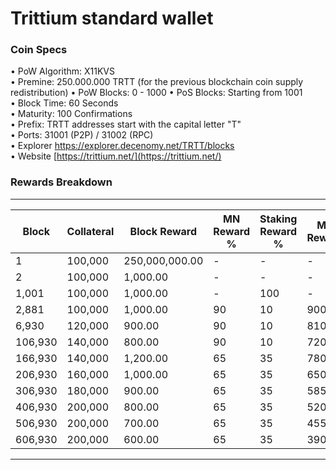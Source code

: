 
Trittium standard wallet
=====================================

### Coin Specs

• PoW Algorithm: X11KVS   
• Premine: 250.000.000 TRTT (for the previous blockchain coin supply redistribution)
• PoW Blocks: 0 - 1000
• PoS Blocks: Starting from 1001    
• Block Time: 60 Seconds    
• Maturity: 100 Confirmations   
• Prefix: TRTT addresses start with the capital letter "T"   
• Ports: 31001 (P2P) / 31002 (RPC)    
• Explorer https://explorer.decenomy.net/TRTT/blocks   
• Website [https://trittium.net/](https://trittium.net/)   

### Rewards Breakdown

---

| Block   | Collateral | Block Reward   | MN Reward % | Staking Reward % | MN Reward | Staker Reward |
| ------- | ---------- | -------------- | ----------- | ---------------- | --------- | ------------- |
| 1       | 100,000    | 250,000,000.00 | \-          | \-               | \-        | \-            |
| 2       | 100,000    | 1,000.00       | \-          | \-               | \-        | \-            |
| 1,001   | 100,000    | 1,000.00       | \-          | 100              | \-        | 1000.00       |
| 2,881   | 100,000    | 1,000.00       | 90          | 10               | 900.00    | 100.00        |
| 6,930   | 120,000    | 900.00         | 90          | 10               | 810.00    | 90.00         |
| 106,930 | 140,000    | 800.00         | 90          | 10               | 720.00    | 80.00         |
| 166,930 | 140,000    | 1,200.00       | 65          | 35               | 780.00    | 420.00        |
| 206,930 | 160,000    | 1,000.00       | 65          | 35               | 650.00    | 350.00        |
| 306,930 | 180,000    | 900.00         | 65          | 35               | 585.00    | 315.00        |
| 406,930 | 200,000    | 800.00         | 65          | 35               | 520.00    | 280.00        |
| 506,930 | 200,000    | 700.00         | 65          | 35               | 455.00    | 245.00        |
| 606,930 | 200,000    | 600.00         | 65          | 35               | 390.00    | 210.00        |

---
